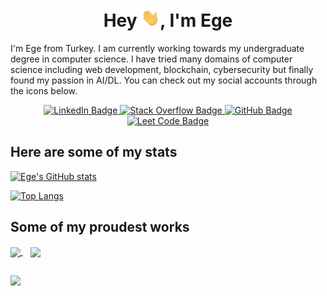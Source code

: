 <h1 align="center"> Hey <img width="30px" src="https://github.com/egedolmaci/egedolmaci/blob/main/assets/hi.gif">, I'm Ege</a></h1>

I'm Ege from Turkey. I am currently working towards my undergraduate degree in computer science. I have tried many domains of computer science including web development, blockchain, cybersecurity but finally found my passion in AI/DL. You can check out my social accounts through the icons below.

<div align="center" id="badges">
  <a href="https://www.linkedin.com/in/ege-dolmaci/">
    <img src="https://img.shields.io/badge/LinkedIn-0077B5?style=for-the-badge&logo=linkedin&logoColor=white" alt="LinkedIn Badge"/>
  </a>
  <a href="https://stackoverflow.com/users/19675701">
    <img src="https://img.shields.io/badge/Stack_Overflow-FE7A16?style=for-the-badge&logo=stack-overflow&logoColor=white" alt="Stack Overflow Badge"/>
  </a>
  <a href="https://github.com/egedolmaci">
    <img src="https://img.shields.io/badge/GitHub-100000?style=for-the-badge&logo=github&logoColor=white" alt="GitHub Badge"/>
  </a>
  <a href="https://leetcode.com/egedolmaci/">
    <img src="https://img.shields.io/badge/-LeetCode-FFA116?style=for-the-badge&logo=LeetCode&logoColor=black" alt="Leet Code Badge"/>
  </a>
</div>

## Here are some of my stats

[![Ege's GitHub stats](https://github-readme-stats.vercel.app/api?username=egedolmaci&show_icons=true)](https://github.com/anuraghazra/github-readme-stats)

[![Top Langs](https://github-readme-stats.vercel.app/api/top-langs/?username=egedolmaci)](https://github.com/anuraghazra/github-readme-stats)

## Some of my proudest works

<a href="">
  <img align="center" src="https://github-readme-stats.vercel.app/api/pin/?username=egedolmaci&repo=retrieval-based-chatbot" />
</a>&nbsp&nbsp
<a href="">
  <img align="center" src="https://github-readme-stats.vercel.app/api/pin/?username=egedolmaci&repo=uae-chapter-retina-stages-detection" />
</a>

##

![](https://komarev.com/ghpvc/?username=egedolmaci&color=green)


